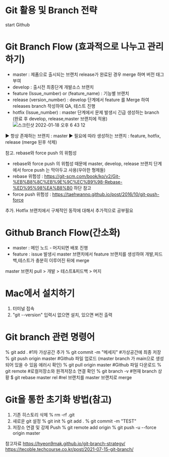 # Git 활용 및 Branch 전략
start Github



# Git Branch Flow (효과적으로 나누고 관리하기)
 - master 
  : 제품으로 출시되는 브랜치 release가 완료된 경우 merge 하며 버전 태그 부여
 - develop
  : 출시전 최종단계 개발소스 브랜치
 - feature (Issue_number) or (feature_name)
  : 기능별 브랜치
 - release (version_number)
  : develop 단계에서 feature 를 Merge 하여 releases branch 작성하여 QA, 테스트 진행
 - hotfix (Issue_number)
  : master 단계에서 문제 발생시 긴급 생성하는 branch (완료 후 develop, release,master 브랜치에 적용)
![스크린샷 2022-01-18 오후 6 43 12](https://user-images.githubusercontent.com/96719579/149912439-51ce837a-7ba0-4f3f-9c6a-21beb6c41a8e.png)

▶︎ 항상 존재하는 브랜치 : master
▶︎ 필요에 따라 생성하는 브랜치 : feature, hotfix, release (merge 된후 삭제)

참고. rebase와 force push 의 위험성
 - rebase와 force push 의 위험성 때문에 master, develop, release 브랜치 단계에서 force push 는 막아두고 사용(우아한 형제들)
 - rebase 위험성 : https://git-scm.com/book/ko/v2/Git-%EB%B8%8C%EB%9E%9C%EC%B9%98-Rebase-%ED%95%98%EA%B8%B0 하단 참고
 - force push 위험성 : https://taehwanno.github.io/post/2016/10/git-push-force
 
추가.
Hotfix 브랜치에서 구체적인 동작에 대해서 추가적으로 공부필요

# Github Branch Flow(간소화)
 - master
  : 메인 노드 - 머지되면 배포 진행
 - feature
  : issue 발생시 master 브랜치에서 feature 브랜치를 생성하여 개발,피드백,테스트가 충분히 이루어진 뒤에 merge

 master 브랜치 pull > 개발 > 테스트&피드백 > 머지 

# Mac에서 설치하기

1. 터미널 접속
2. "git --version" 입력시 없으면 설치, 있으면 버전 출력  

# Git branch 관련 명령어
% git add .                #1차 가상공간 추가
% git commit -m "메세지"     #가상공간에 최종 저장
% git push origin master   #Github 파일 업로드 (master branch 가 main으로 생성되어 있을 수 있음 에러시 확인)
% git pull origin master   #Github 파일 다운로드 
% git remote               #로컬저장소와 원격저장소 연결 확인
% git branch -v            #현재 branch 상황
$ git rebase master rel    #rel 브랜치를 master 브랜치로 merge

# Git을 통한 초기화 방법(참고)
1. 기존 히스토리 삭제
  % rm -rf .git 
2. 새로운 git 설정
  % git init
  % git add . 
  % git commit -m "TEST"
3. 저장소 연결 및 강제 Push
  % git remote add origin
  % git push -u --force origin master


참고자료
https://hyeon9mak.github.io/git-branch-strategy/ 
https://tecoble.techcourse.co.kr/post/2021-07-15-git-branch/
